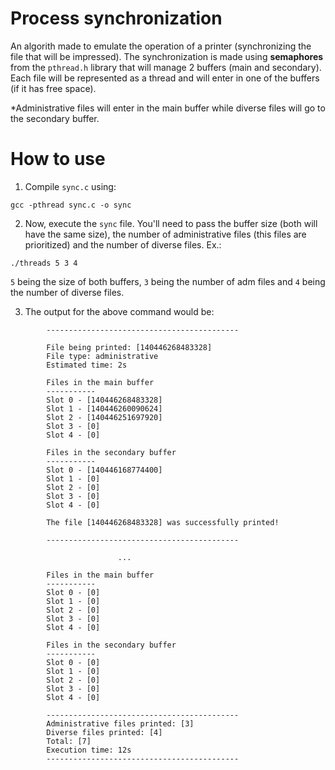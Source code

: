 # Process synchronization
An algorith made to emulate the operation of a printer (synchronizing the file that will be impressed).
The synchronization is made using **semaphores** from the `pthread.h` library that will manage 2 buffers (main and secondary). Each file will be represented as a thread and will enter in one of the buffers (if it has free space). 

*Administrative files will enter in the main buffer while diverse files will go to the secondary buffer. 

# How to use
1. Compile `sync.c` using:
```
gcc -pthread sync.c -o sync
```
2. Now, execute the `sync` file. You'll need to pass the buffer size (both will have the same size), the number of administrative files (this files are prioritized) and the number of diverse files. Ex.:
```
./threads 5 3 4 
```
`5` being the size of both buffers, `3` being the number of adm files and `4` being the number of diverse files.

3. The output for the above command would be:
```
        -------------------------------------------

        File being printed: [140446268483328]
        File type: administrative
        Estimated time: 2s

        Files in the main buffer
        -----------
        Slot 0 - [140446268483328] 
        Slot 1 - [140446260090624] 
        Slot 2 - [140446251697920] 
        Slot 3 - [0] 
        Slot 4 - [0] 

        Files in the secondary buffer
        -----------
        Slot 0 - [140446168774400] 
        Slot 1 - [0] 
        Slot 2 - [0] 
        Slot 3 - [0] 
        Slot 4 - [0] 

        The file [140446268483328] was successfully printed!

        -------------------------------------------
        
                        ...
                        
        Files in the main buffer
        -----------
        Slot 0 - [0] 
        Slot 1 - [0] 
        Slot 2 - [0] 
        Slot 3 - [0] 
        Slot 4 - [0] 

        Files in the secondary buffer
        -----------
        Slot 0 - [0] 
        Slot 1 - [0] 
        Slot 2 - [0] 
        Slot 3 - [0] 
        Slot 4 - [0] 

        -------------------------------------------
        Administrative files printed: [3]
        Diverse files printed: [4]
        Total: [7]
        Execution time: 12s
        -------------------------------------------          

```
